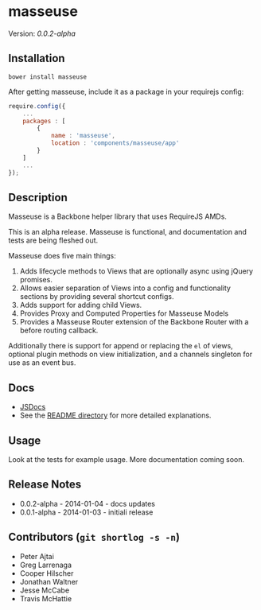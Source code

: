 # masseuse

Version: _0.0.2-alpha_

## Installation

```
bower install masseuse
```

After getting masseuse, include it as a package in your requirejs config:

```javascript
require.config({
    ...
    packages : [
        {
            name : 'masseuse',
            location : 'components/masseuse/app'
        }
    ]
    ...
});
```

## Description

Masseuse is a Backbone helper library that uses RequireJS AMDs.

This is an alpha release. Masseuse is functional, and documentation and tests are being fleshed out.

Masseuse does five main things:

1. Adds lifecycle methods to Views that are optionally async using jQuery promises.
1. Allows easier separation of Views into a config and functionality sections by providing several shortcut configs.
1. Adds support for adding child Views.
1. Provides Proxy and Computed Properties for Masseuse Models
1. Provides a Masseuse Router extension of the Backbone Router with a before routing callback.

Additionally there is support for append or replacing the `el` of views, optional plugin methods on view initialization,
and a channels singleton for use as an event bus.

## Docs

* [JSDocs](http://masseuse.solid-interactive.io)
* See the [README directory](https://github.com/Solid-Interactive/masseuse/tree/master/README) for more detailed explanations.

## Usage

Look at the tests for example usage. More documentation coming soon.

## Release Notes

* 0.0.2-alpha - 2014-01-04 - docs updates
* 0.0.1-alpha - 2014-01-03 - initiali release

## Contributors (`git shortlog -s -n`)

* Peter Ajtai
* Greg Larrenaga
* Cooper Hilscher
* Jonathan Waltner
* Jesse McCabe
* Travis McHattie